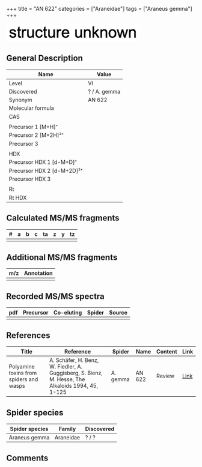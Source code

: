 +++
title = "AN 622"
categories = ["Araneidae"]
tags = ["Araneus gemma"]
+++

![](/img/2.png)

## General Description

| Name                       | Value        |
|----------------------------|--------------|
| Level                      | VI           |
| Discovered                 | ? / A. gemma |
| Synonym                    | AN 622       |
| Molecular formula          |              |
| CAS                        |              |
|                            |              |
| Precursor 1 [M+H]⁺         |              |
| Precursor 2 [M+2H]²⁺       |              |
| Precursor 3                |              |
|                            |              |
| HDX                        |              |
| Precursor HDX 1 [d-M+D]⁺   |              |
| Precursor HDX 2 [d-M+2D]²⁺ |              |
| Precursor HDX 3            |              |
|                            |              |
| Rt                         |              |
| Rt HDX                     |              |

## Calculated MS/MS fragments

| # | a | b | c | ta | z | y | tz |
|---|---|---|---|----|---|---|----|
|   |   |   |   |    |   |   |    |

## Additional MS/MS fragments

| m/z | Annotation |
|-----|------------|
|     |            |

## Recorded MS/MS spectra

| pdf | Precursor | Co-eluting | Spider | Source |
|-----|-----------|------------|--------|--------|
|     |           |            |        |        |

## References

| Title                                                                                     | Reference                                                                                         | Spider     | Name   | Content          | Link                                                  |
|-------------------------------------------------------------------------------------------|---------------------------------------------------------------------------------------------------|------------|--------|------------------|-------------------------------------------------------|
| Polyamine toxins from spiders and wasps                                                              | A. Schäfer, H. Benz, W. Fiedler, A. Guggisberg, S. Bienz, M. Hesse, The Alkaloids 1994, 45, 1-125             | A. gemma  | AN 622  | Review                           | [Link](https://doi.org/10.1016/S0099-9598(08)60276-X) |

## Spider species

| Spider species | Family    | Discovered |
|----------------|-----------|------------|
| Araneus gemma  | Araneidae | ? / ?      |

## Comments
